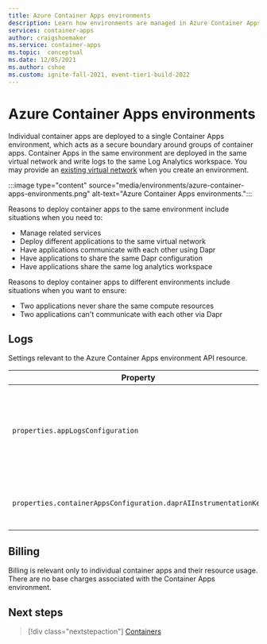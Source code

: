 ```yaml
---
title: Azure Container Apps environments
description: Learn how environments are managed in Azure Container Apps.
services: container-apps
author: craigshoemaker
ms.service: container-apps
ms.topic:  conceptual
ms.date: 12/05/2021
ms.author: cshoe
ms.custom: ignite-fall-2021, event-tier1-build-2022
---
```


# Azure Container Apps environments

Individual container apps are deployed to a single Container Apps environment, which acts as a secure boundary around groups of container apps. Container Apps in the same environment are deployed in the same virtual network and write logs to the same Log Analytics workspace. You may provide an [existing virtual network](vnet-custom.md) when you create an environment.

:::image type="content" source="media/environments/azure-container-apps-environments.png" alt-text="Azure Container Apps environments.":::

Reasons to deploy container apps to the same environment include situations when you need to:

- Manage related services
- Deploy different applications to the same virtual network
- Have applications communicate with each other using Dapr
- Have applications to share the same Dapr configuration
- Have applications share the same log analytics workspace

Reasons to deploy container apps to different environments include situations when you want to ensure:

- Two applications never share the same compute resources
- Two applications can't communicate with each other via Dapr

## Logs

Settings relevant to the Azure Container Apps environment API resource.

| Property | Description |
|---|---|
| `properties.appLogsConfiguration` | Used for configuring Log Analytics workspace where logs for all apps in the environment will be published |
| `properties.containerAppsConfiguration.daprAIInstrumentationKey` | App Insights instrumentation key provided to Dapr for tracing |

## Billing

Billing is relevant only to individual container apps and their resource usage. There are no base charges associated with the Container Apps environment.

## Next steps

> [!div class="nextstepaction"]
> [Containers](containers.md)
